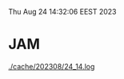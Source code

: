 Thu Aug 24 14:32:06 EEST 2023
# JAM
<a href='./cache/202308/24_14.log'>./cache/202308/24_14.log</a>
